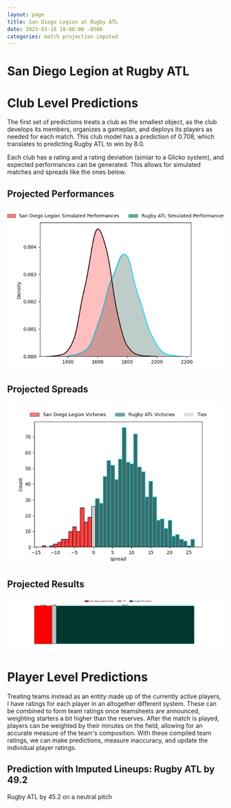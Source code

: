 ```yaml
---  
layout: page  
title: San Diego Legion at Rugby ATL  
date: 2023-03-18 18:00:00 -0500  
categories: match projection imputed  
---
```

# San Diego Legion at Rugby ATL

# Club Level Predictions


The first set of predictions treats a club as the smallest object, as the club develops its members, organizes a gameplan, and deploys its players as needed for each match. This club model has a prediction of 0.708, which translates to predicting Rugby ATL to win by 8.0.

Each club has a rating and a rating deviation (simiar to a Glicko system), and expected performances can be generated. This allows for simulated matches and spreads like the ones below.
## Projected Performances


![Projected Performances](plots/performances_2023-03-18-RugbyATL-SanDiegoLegion.png)
## Projected Spreads


![Projected Spreads](plots/spreads_2023-03-18-RugbyATL-SanDiegoLegion.png)
## Projected Results


![Projected Results](plots/resultbar_2023-03-18-RugbyATL-SanDiegoLegion.png)
# Player Level Predictions


Treating teams instead as an entity made up of the currently active players, I have ratings for each player in an altogether different system. These can be combined to form team ratings once teamsheets are announced, weighting starters a bit higher than the reserves. After the match is played, players can be weighted by their minutes on the field, allowing for an accurate measure of the team's composition. With these compiled team ratings, we can make predictions, measure inaccuracy, and update the individual player ratings.
## Prediction with Imputed Lineups: Rugby ATL by 49.2


Rugby ATL by 45.2 on a neutral pitch

